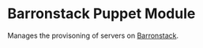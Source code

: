 Barronstack Puppet Module
=========================

Manages the provisoning of servers on [Barronstack](http://barronstack.com/).

